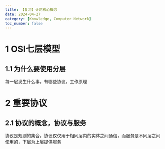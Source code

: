 ```yaml
---
title: 【复习】计网核心概念
date: 2024-04-27
category: [Knowledge, Computer Network]
toc_number: false
---
```


# 1 OSI七层模型

## 1.1 为什么要使用分层

每一层发生什么事，有哪些协议，工作原理

# 2 重要协议

## 2.1 协议的概念，协议与服务

协议是规则的集合，协议仅仅用于相同层内的实体之间通信，而服务是不同层之间使用的，下层为上层提供服务